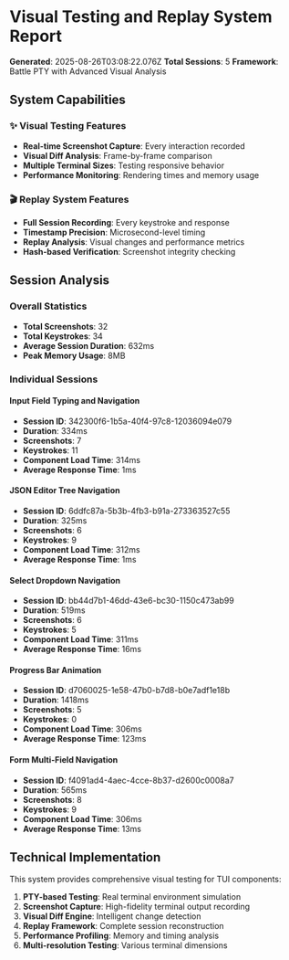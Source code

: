 # Visual Testing and Replay System Report

**Generated**: 2025-08-26T03:08:22.076Z
**Total Sessions**: 5
**Framework**: Battle PTY with Advanced Visual Analysis

## System Capabilities

### ✨ Visual Testing Features
- **Real-time Screenshot Capture**: Every interaction recorded
- **Visual Diff Analysis**: Frame-by-frame comparison
- **Multiple Terminal Sizes**: Testing responsive behavior
- **Performance Monitoring**: Rendering times and memory usage

### 🎬 Replay System Features
- **Full Session Recording**: Every keystroke and response
- **Timestamp Precision**: Microsecond-level timing
- **Replay Analysis**: Visual changes and performance metrics
- **Hash-based Verification**: Screenshot integrity checking

## Session Analysis

### Overall Statistics
- **Total Screenshots**: 32
- **Total Keystrokes**: 34
- **Average Session Duration**: 632ms
- **Peak Memory Usage**: 8MB

### Individual Sessions

#### Input Field Typing and Navigation
- **Session ID**: 342300f6-1b5a-40f4-97c8-12036094e079
- **Duration**: 334ms
- **Screenshots**: 7
- **Keystrokes**: 11
- **Component Load Time**: 314ms
- **Average Response Time**: 1ms

#### JSON Editor Tree Navigation
- **Session ID**: 6ddfc87a-5b3b-4fb3-b91a-273363527c55
- **Duration**: 325ms
- **Screenshots**: 6
- **Keystrokes**: 9
- **Component Load Time**: 312ms
- **Average Response Time**: 1ms

#### Select Dropdown Navigation
- **Session ID**: bb44d7b1-46dd-43e6-bc30-1150c473ab99
- **Duration**: 519ms
- **Screenshots**: 6
- **Keystrokes**: 5
- **Component Load Time**: 311ms
- **Average Response Time**: 16ms

#### Progress Bar Animation
- **Session ID**: d7060025-1e58-47b0-b7d8-b0e7adf1e18b
- **Duration**: 1418ms
- **Screenshots**: 5
- **Keystrokes**: 0
- **Component Load Time**: 306ms
- **Average Response Time**: 123ms

#### Form Multi-Field Navigation
- **Session ID**: f4091ad4-4aec-4cce-8b37-d2600c0008a7
- **Duration**: 565ms
- **Screenshots**: 8
- **Keystrokes**: 9
- **Component Load Time**: 306ms
- **Average Response Time**: 13ms

## Technical Implementation

This system provides comprehensive visual testing for TUI components:

1. **PTY-based Testing**: Real terminal environment simulation
2. **Screenshot Capture**: High-fidelity terminal output recording
3. **Visual Diff Engine**: Intelligent change detection
4. **Replay Framework**: Complete session reconstruction
5. **Performance Profiling**: Memory and timing analysis
6. **Multi-resolution Testing**: Various terminal dimensions

